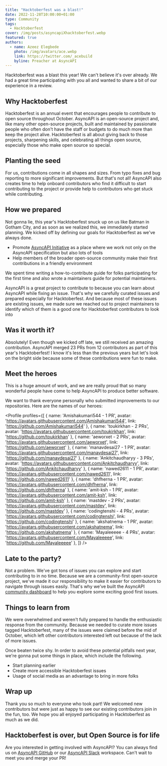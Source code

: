 ```yaml
---
title: "Hacktoberfest was a blast!"
date: 2022-11-28T10:00:00+01:00
type: Community
tags:
  - Hacktoberfest
cover: /img/posts/asyncapiXhacktoberfest.webp
featured: true
authors:
  - name: Azeez Elegbede
    photo: /img/avatars/ace.webp
    link: https://twitter.com/_acebuild
    byline: Preacher at AsyncAPI
---
```


Hacktoberfest was a blast this year! We can't believe it's over already. We had a great time participating with you all and wanted to share a bit of our experience in a review.

## Why Hacktoberfest

Hacktoberfest is an annual event that encourages people to contribute to open source throughout October. AsyncAPI is an open-source project and, like many other open-source projects, built and maintained by passionate people who often don't have the staff or budgets to do much more than keep the project alive. Hacktoberfest is all about giving back to those projects, sharpening skills, and celebrating all things open source, especially those who make open source so special.

## Planting the seed

For us, contributions come in all shapes and sizes. From typo fixes and bug reporting to more significant improvements. But that's not all! AsyncAPI also creates time to help onboard contributors who find it difficult to start contributing to the project or provide help to contributors who get stuck while contributing. 

## How we prepared

Not gonna lie, this year's Hacktoberfest snuck up on us like Batman in Gotham City, and as soon as we realized this, we immediately started planning. We kicked off by defining our goals for Hacktoberfest as we've always done. 

- Promote [AsyncAPI Initiative](https://www.asyncapi.com/) as a place where we work not only on the AsyncAPI specification but also lots of tools
- Help members of the broader open-source community make their first contributions in a friendly environment

We spent time writing a how-to-contribute guide for folks participating for the first time and also wrote a maintainers guide for potential maintainers.

AsyncAPI is a great project to contribute to because you can learn about AsyncAPI while fixing an issue. That's why we carefully curated issues and prepared especially for Hacktoberfest. And because most of these issues are existing issues, we made sure we reached out to project maintainers to identify which of them is a good one for Hacktoberfest contributors to look into

## Was it worth it?

Absolutely! Even though we kicked off late, we still received an amazing contribution. AsyncAPI merged 23 PRs from 12 contributors as part of this year's Hacktoberfest! I know it's less than the previous years but let's look on the bright side because some of these contributions were fun to make.

## Meet the heroes

This is a huge amount of work, and we are really proud that so many wonderful people have come to help AsyncAPI to produce better software.

We want to thank everyone personally who submitted improvements to our repositories. Here are the names of our heroes:

<Profile profiles={[
  {
    name: 'Amishakumari544 -  1 PR',
    avatar: 'https://avatars.githubusercontent.com/Amishakumari544',
    link: 'https://github.com/Amishakumari544'
  },
  {
    name: 'toukirkhan -  2 PRs',
    avatar: 'https://avatars.githubusercontent.com/toukirkhan',
    link: 'https://github.com/toukirkhan'
  },
  {
    name: 'aeworxet - 2 PRs',
    avatar: 'https://avatars.githubusercontent.com/aeworxet',
    link: 'https://github.com/aeworxet'
  },
  {
    name: 'manavdesai27 - 1 PR',
    avatar: 'https://avatars.githubusercontent.com/manavdesai27',
    link: 'https://github.com/manavdesai27'
  },
  {
    name: 'Ankitchaudharyy -  3 PRs',
    avatar: 'https://avatars.githubusercontent.com/Ankitchaudharyy',
    link: 'https://github.com/Ankitchaudharyy'
  },
  {
    name: 'nawed2611 -  1 PR',
    avatar: 'https://avatars.githubusercontent.com/nawed2611',
    link: 'https://github.com/nawed2611'
  },
  {
    name: 'dhfherna - 1 PR',
    avatar: 'https://avatars.githubusercontent.com/dhfherna',
    link: 'https://github.com/dhfherna'
  },
  {
    name: 'amit-ksh - 1 PR',
    avatar: 'https://avatars.githubusercontent.com/amit-ksh',
    link: 'https://github.com/amit-ksh'
  }, 
  {
    name: 'mastdev -  2 PRs',
    avatar: 'https://avatars.githubusercontent.com/mastdev',
    link: 'https://github.com/mastdev'
  }, 
  {
    name: 'codingtenshi -  4 PRs',
    avatar: 'https://avatars.githubusercontent.com/codingtenshi',
    link: 'https://github.com/codingtenshi'
  },
  {
    name: 'akshatnema - 1 PR',
    avatar: 'https://avatars.githubusercontent.com/akshatnema',
    link: 'https://github.com/akshatnema'
  }, 
  {
    name: 'Mayaleeeee - 4 PRs',
    avatar: 'https://avatars.githubusercontent.com/Mayaleeeee',
    link: 'https://github.com/Mayaleeeee'
  }, 
]} />

## Late to the party?

Not a problem. We've got tons of issues you can explore and start contributing to in no time. Because we are a community-first open-source project, we've made it our responsibility to make it easier for contributors to navigate through issues easily. That's why we've built the AsyncAPI [community dashboard](https://www.asyncapi.com/community/dashboard) to help you explore some exciting good first issues.

## Things to learn from

We were overwhelmed and weren't fully prepared to handle the enthusiastic response from the community. Because we needed to curate more issues tagged Hacktoberfest, many of the issues were claimed before the mid of October, which left other contributors interested left out because of the lack of more issues.

Once beaten twice shy. In order to avoid these potential pitfalls next year, we're gonna put some things in place, which include the following.

- Start planning earlier
- Create more accessible Hacktoberfest issues
- Usage of social media as an advantage to bring in more folks

## Wrap up

Thank you so much to everyone who took part! We welcomed new contributors but were just as happy to see our existing contributors join in the fun, too. We hope you all enjoyed participating in Hacktoberfest as much as we did.

## Hacktoberfest is over, but Open Source is for life

Are you interested in getting involved with AsyncAPI? You can always find us on [AsyncAPI GitHub](https://github.com/asyncapi) or our [AsyncAPI Slack](https://asyncapi.com/slack-invite) workspace. Can't wait to meet you and merge your PR!
